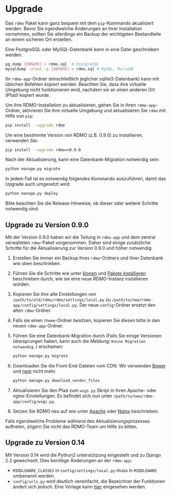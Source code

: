 # Upgrade

Das `rdmo` Paket kann ganz bequem mit dem `pip`-Kommando akualisiert werden. Bevor Sie irgendwelche Änderungen an ihrer Installation vornehmen, sollten Sie allerdings ein Backup der wichtigsten Bestandteile an einem sicheren Ort erstellen.

Eine PostgreSQL oder MySQL-Datenbank kann in eine Datei geschrieben werden:

```bash
pg_dump [DBNAME] > rdmo.sql  # PostgreSQL
mysqldump -uroot -p [DBNAME] > rdmo.sql # MySQL, MariaDB
```

Ihr `rdmo-app`-Ordner (einschließlich jeglicher sqlite3-Datenbank) kann mit üblichen Befehlen kopiert werden. Beachten Sie, dass ihre virtuelle Umgebung nicht funktionieren wird, nachdem sie an einen anderen Ort (Pfad) kopiert wurde.

Um ihre RDMO-Installation zu aktualisieren, gehen Sie in ihren `rdmo-app`-Ordner, aktivieren Sie ihre virtuelle Umgebung und aktualisieren Sie `rdmo` mit Hilfe von `pip`:

```bash
pip install --upgrade rdmo
```

Um eine bestimmte Version von RDMO (z.B. 0.9.0) zu installieren, verwenden Sie:

```bash
pip install --upgrade rdmo==0.9.0
```

Nach der Aktualisierung, kann eine Datenbank-Migration notwendig sein:

```bash
python manage.py migrate
```

In jedem Fall ist es notwendig folgendes Kommando auszuführen, damit das Upgrade auch umgesetzt wird:

```bash
python manage.py deploy
```

Bitte beachten Sie die Release-Hinweise, ob dieser oder weitere Schritte notwendig sind.


Upgrade zu Version 0.9.0
------------------------

Mit der Version 0.9.0 haben wir die Teilung in `rdmo-app` und dem zentral verwalteten `rdmo`-Paket vorgenommen. Daher sind einige zusätzliche Schritte für die Aktualisierung zur Version 0.9.0 und höher notwendig:

1. Erstellen Sie immer ein Backup ihres `rdmo`-Ordners und ihrer Datenbank wie oben beschrieben.

1. Führen Sie die Schritte wie unter [klonen](../../installation/clone.html) und [Pakete installieren](../../installation/packages.html) beschrieben durch, wie sie eine neue RDMO-Instanz installieren würden.

1. Kopieren Sie ihre alte Einstellungen von `/path/to/old/rdmo/rdmo/settings/local.py` zu `/path/to/new/rdmo-app/config/settings/local.py`. Der neue `config`-Ordner ersetzt den alten `rdmo`-Ordner.

1. Falls sie einen `theme`-Ordner besitzen, kopieren Sie diesen bitte in den neuen `rdmo-app`-Ordner.

1. Führen Sie eine Datenbank-Migration durch (Falls Sie einige Versionen übersprungen haben, kann auch die Meldung: `Keine Migration notwendig.`) erscheinen:

    ```bash
    python manage.py migrate
    ```

1. Downloaden Sie die Front-End-Dateien vom CDN. Wir verwenden [Bower](https://bower.io) und [npm](https://www.npmjs.com) nicht mehr.

    ```bash
    python manage.py download_vendor_files
    ```

1. Aktualisieren Sie den Pfad zum `wsgi.py` Skript in ihren Apache- oder nginx-Einstellungen. Es befindet sich nun unter `/path/to/new/rdmo-app/config/wsgi.py`.

1. Setzen Sie RDMO neu auf wie unter [Apache](../../deployment/apache.html) oder [Nginx](../../deployment/nginx.html) beschrieben.

Falls irgendwelche Probleme während des Aktualisierungsprozesses auftreten, zögern Sie nicht das RDMO-Team um Hilfe zu bitten.


Upgrade zu Version 0.14
-----------------------

Mit Version 0.14 wird die Python2 unterstützung eingestellt und zu Django 2.2 gewechselt. Dies benötige Änderungen an der `rdmo-app`:

* `MIDDLEWARE_CLASSES` in `config/settings/local.py` muss in `MIDDLEWARE` umbenannt werden.
* `config/urls.py` wird deutlich vereinfacht, die Bezeichner der Funktionen ändert sich jedoch. Eine Vorlage kann [hier](https://github.com/rdmorganiser/rdmo-app/blob/master/config/urls.py) eingesehen werden.
